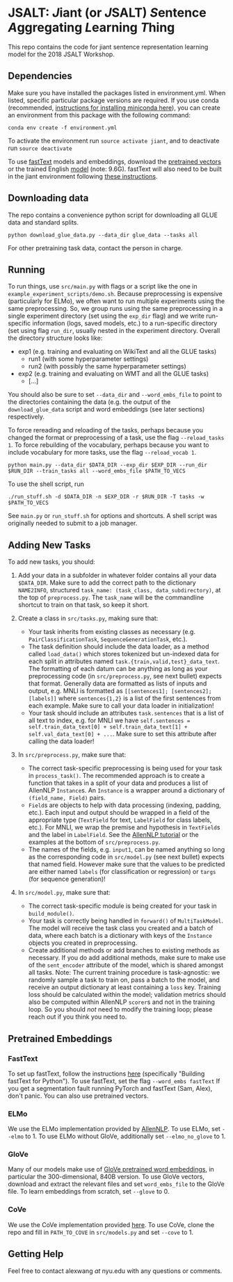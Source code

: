 # JSALT: *J*iant (or *J*SALT) *S*entence *A*ggregating *L*earning *T*hing
This repo contains the code for jiant sentence representation learning model for the 2018 JSALT Workshop.

## Dependencies

Make sure you have installed the packages listed in environment.yml.
When listed, specific particular package versions are required.
If you use conda (recommended, [instructions for installing miniconda here](https://conda.io/miniconda.html)), you can create an environment from this package with the following command:

```
conda env create -f environment.yml
```

To activate the environment run ``source activate jiant``, and to deactivate run ``source deactivate``

To use [fastText](https://github.com/facebookresearch/fastText) models and embeddings, download the [pretrained vectors](https://fasttext.cc/docs/en/english-vectors.html) or the trained English [model](https://fasttext.cc/docs/en/pretrained-vectors.html) (note: 9.6G).
fastText will also need to be built in the jiant environment following [these instructions](https://github.com/facebookresearch/fastText#building-fasttext-for-python).

## Downloading data

The repo contains a convenience python script for downloading all GLUE data and standard splits.

```
python download_glue_data.py --data_dir glue_data --tasks all
```

For other pretraining task data, contact the person in charge.

## Running

To run things, use ``src/main.py`` with flags or a script like the one in ``example_experiment_scripts/demo.sh``.
Because preprocessing is expensive (particularly for ELMo), we often want to run multiple experiments using the same preprocessing. So, we group runs using the same preprocessing in a single experiment directory (set using the ``exp_dir`` flag) and we write run-specific information (logs, saved models, etc.) to a run-specific directory (set using flag ``run_dir``, usually nested in the experiment directory. Overall the directory structure looks like:

- exp1 (e.g. training and evaluating on WikiText and all the GLUE tasks)
    - run1 (with some hyperparameter settings)
    - run2 (with possibly the same hyperparameter settings)
- exp2 (e.g. training and evaluating on WMT and all the GLUE tasks)
    - [...]

You should also be sure to set ``--data_dir`` and  ``--word_embs_file`` to point to the directories containing the data (e.g. the output of the ``download_glue_data`` script and word embeddings (see later sections) respectively.

To force rereading and reloading of the tasks, perhaps because you changed the format or preprocessing of a task, use the flag ``--reload_tasks 1``.
To force rebuilding of the vocabulary, perhaps because you want to include vocabulary for more tasks, use the flag ``--reload_vocab 1``.

```
python main.py --data_dir $DATA_DIR --exp_dir $EXP_DIR --run_dir $RUN_DIR --train_tasks all --word_embs_file $PATH_TO_VECS
```

To use the shell script, run

```
./run_stuff.sh -d $DATA_DIR -n $EXP_DIR -r $RUN_DIR -T tasks -w $PATH_TO_VECS
```

See ``main.py`` or ``run_stuff.sh`` for options and shortcuts. A shell script was originally needed to submit to a job manager.

## Adding New Tasks

To add new tasks, you should:
1. Add your data in a subfolder in whatever folder contains all your data ``$DATA_DIR``. Make sure to add the correct path to the dictionary ``NAME2INFO``, structured ``task_name: (task_class, data_subdirectory)``, at the top of ``preprocess.py``. The ``task_name`` will be the commandline shortcut to train on that task, so keep it short.

2. Create a class in ``src/tasks.py``, making sure that:
    - Your task inherits from existing classes as necessary (e.g. ``PairClassificationTask``, ``SequenceGenerationTask``, etc.).
    - The task definition should include the data loader, as a method called ``load_data()`` which stores tokenized but un-indexed data for each split in attributes named ``task.{train,valid,test}_data_text``. The formatting of each datum can be anything as long as your preprocessing code (in ``src/preprocess.py``, see next bullet) expects that format. Generally data are formatted as lists of inputs and output, e.g. MNLI is formatted as ``[[sentences1]; [sentences2]; [labels]]`` where ``sentences{1,2}`` is a list of the first sentences from each example. Make sure to call your data loader in initialization!
    - Your task should include an attributes ``task.sentences`` that is a list of all text to index, e.g. for MNLI we have ``self.sentences = self.train_data_text[0] + self.train_data_text[1] + self.val_data_text[0] + ...``. Make sure to set this attribute after calling the data loader!

3. In ``src/preprocess.py``, make sure that:
    - The correct task-specific preprocessing is being used for your task in ``process_task()``. The recommended approach is to create a function that takes in a split of your data and produces a list of AllenNLP ``Instance``s. An ``Instance`` is a wrapper around a dictionary of ``(field_name, Field)`` pairs.
    - ``Field``s are objects to help with data processing (indexing, padding, etc.). Each input and output should be wrapped in a field of the appropriate type (``TextField`` for text, ``LabelField`` for class labels, etc.). For MNLI, we wrap the premise and hypothesis in ``TextField``s and the label in ``LabelField``. See the [AllenNLP tutorial](https://allennlp.org/tutorials) or the examples at the bottom of ``src/preprocess.py``.
    - The names of the fields, e.g. ``input1``, can be named anything so long as the corresponding code in ``src/model.py`` (see next bullet) expects that named field. However make sure that the values to be predicted are either named ``labels`` (for classification or regression) or ``targs`` (for sequence generation)!

4. In ``src/model.py``, make sure that:
    - The correct task-specific module is being created for your task in ``build_module()``.
    - Your task is correctly being handled in ``forward()`` of ``MultiTaskModel``. The model will receive the task class you created and a batch of data, where each batch is a dictionary with keys of the ``Instance`` objects you created in preprocessing.
    - Create additional methods or add branches to existing methods as necessary. If you do add additional methods, make sure to make use of the ``sent_encoder`` attribute of the model, which is shared amongst all tasks.
Note: The current training procedure is task-agnostic: we randomly sample a task to train on, pass a batch to the model, and receive an output dictionary at least containing a ``loss`` key. Training loss should be calculated within the model; validation metrics should also be computed within AllenNLP ``scorer``s and not in the training loop. So you should *not* need to modify the training loop; please reach out if you think you need to.

## Pretrained Embeddings

### FastText

To set up fastText, follow the instructions [here](https://github.com/facebookresearch/fastText) (specifically "Building fastText for Python").
To use fastText, set the flag ``--word_embs fastText``
If you get a segmentation fault running PyTorch and fastText (Sam, Alex), don't panic. You can also use pretrained vectors.

### ELMo

We use the ELMo implementation provided by [AllenNLP](https://github.com/allenai/allennlp/blob/master/tutorials/how_to/elmo.md).
To use ELMo, set ``--elmo`` to 1. To use ELMo without GloVe, additionally set ``--elmo_no_glove`` to 1.

### GloVe

Many of our models make use of [GloVe pretrained word embeddings](https://nlp.stanford.edu/projects/glove/), in particular the 300-dimensional, 840B version.
To use GloVe vectors, download and extract the relevant files and set ``word_embs_file`` to the GloVe file.
To learn embeddings from scratch, set ``--glove`` to 0.

### CoVe

We use the CoVe implementation provided [here](https://github.com/salesforce/cove).
To use CoVe, clone the repo and fill in ``PATH_TO_COVE`` in ``src/models.py`` and set ``--cove`` to 1.

## Getting Help

Feel free to contact alexwang _at_ nyu.edu with any questions or comments.
